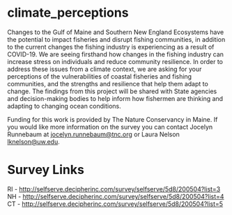 # climate_perceptions

Changes to the Gulf of Maine and Southern New England Ecosystems have the potential to impact fisheries and disrupt fishing communities, in addition to the current changes the fishing industry is experiencing as a result of COVID-19. We are seeing firsthand how changes in the fishing industry can increase stress on individuals and reduce community resilience. In order to address these issues from a climate context, we are asking for your perceptions of the vulnerabilities of coastal fisheries and fishing communities, and the strengths and resilience that help them adapt to change. The findings from this project will be shared with State agencies and decision-making bodies to help inform how fishermen are thinking and adapting to changing ocean conditions.

Funding for this work is provided by The Nature Conservancy in Maine. If you would like more information on the survey you can contact Jocelyn Runnebaum at jocelyn.runnebaum@tnc.org or Laura Nelson lknelson@uw.edu.    

# Survey Links

RI - http://selfserve.decipherinc.com/survey/selfserve/5d8/200504?list=3
NH - http://selfserve.decipherinc.com/survey/selfserve/5d8/200504?list=4
CT - http://selfserve.decipherinc.com/survey/selfserve/5d8/200504?list=5
